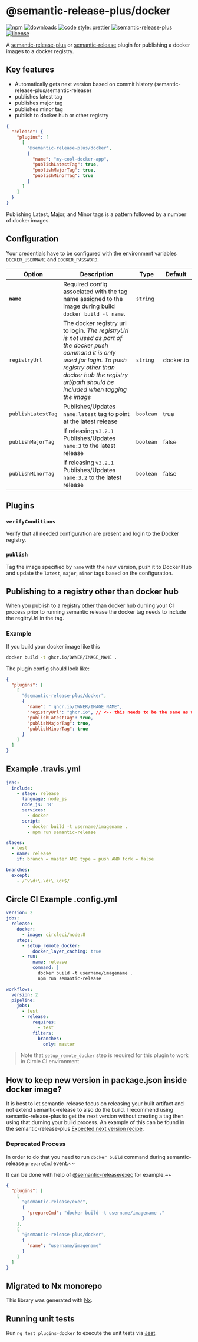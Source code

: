 # @semantic-release-plus/docker

[![npm](https://img.shields.io/npm/v/@semantic-release-plus/docker.svg)](https://www.npmjs.com/package/@semantic-release-plus/docker)
[![downloads](https://img.shields.io/npm/dt/@semantic-release-plus/docker.svg)](https://www.npmjs.com/package/@semantic-release-plus/docker)
[![code style: prettier](https://img.shields.io/badge/code_style-prettier-ff69b4.svg)](https://github.com/prettier/prettier)
[![semantic-release-plus](https://img.shields.io/badge/%20%20%F0%9F%93%A6%F0%9F%9A%80-semantic--release--plus-e10079.svg)](https://github.com/semantic-release/semantic-release)
[![license](https://img.shields.io/npm/l/@semantic-release-plus/docker.svg)](https://github.com/semantic-release-plus/semantic-release-plus/blob/beta/packages/plugins/docker/LICENSE)

A [semantic-release-plus](https://github.com/semantic-release-plus/semantic-release) or [semantic-release](https://github.com/semantic-release/semantic-release) plugin for publishing a docker images to a docker registry.

## Key features

- Automatically gets next version based on commit history (semantic-release-plus/semantic-release)
- publishes latest tag
- publishes major tag
- publishes minor tag
- publish to docker hub or other registry

```json
{
  "release": {
    "plugins": [
      [
        "@semantic-release-plus/docker",
        {
          "name": "my-cool-docker-app",
          "publishLatestTag": true,
          "publishMajorTag": true,
          "publishMinorTag": true
        }
      ]
    ]
  }
}
```

Publishing Latest, Major, and Minor tags is a pattern followed by a number of docker images.

## Configuration

Your credentials have to be configured with the environment variables `DOCKER_USERNAME` and `DOCKER_PASSWORD`.

| Option             | Description                                                                                                                                                                                                                          | Type      | Default   |
| ------------------ | ------------------------------------------------------------------------------------------------------------------------------------------------------------------------------------------------------------------------------------ | --------- | --------- |
| **`name`**         | Required config associated with the tag name assigned to the image during build `docker build -t name`.                                                                                                                              | `string`  |           |
| `registryUrl`      | The docker registry url to login. _The registryUrl is not used as part of the docker push command it is only used for login. To push registry other than docker hub the registry url/path should be included when tagging the image_ | `string`  | docker.io |
| `publishLatestTag` | Publishes/Updates `name:latest` tag to point at the latest release                                                                                                                                                                   | `boolean` | true      |
| `publishMajorTag`  | If releasing `v3.2.1` Publishes/Updates `name:3` to the latest release                                                                                                                                                               | `boolean` | false     |
| `publishMinorTag`  | If releasing `v3.2.1` Publishes/Updates `name:3.2` to the latest release                                                                                                                                                             | `boolean` | false     |

## Plugins

### `verifyConditions`

Verify that all needed configuration are present and login to the Docker registry.

### `publish`

Tag the image specified by `name` with the new version, push it to Docker Hub and update the `latest`, `major`, `minor` tags based on the configuration.

## Publishing to a registry other than docker hub

When you publish to a registry other than docker hub durring your CI process prior to running semantic release the docker tag needs to include the regitryUrl in the tag.

### Example

If you build your docker image like this

```bash
docker build -t ghcr.io/OWNER/IMAGE_NAME .
```

The plugin config should look like:

```json
{
  "plugins": [
    [
      "@semantic-release-plus/docker",
      {
        "name": " ghcr.io/OWNER/IMAGE_NAME",
        "registryUrl": "ghcr.io", // <-- this needs to be the same as what you would enter in the `docker login` cli command
        "publishLatestTag": true,
        "publishMajorTag": true,
        "publishMinorTag": true
      }
    ]
  ]
}
```

## Example .travis.yml

```yml
jobs:
  include:
    - stage: release
      language: node_js
      node_js: '8'
      services:
        - docker
      script:
        - docker build -t username/imagename .
        - npm run semantic-release

stages:
  - test
  - name: release
    if: branch = master AND type = push AND fork = false

branches:
  except:
    - /^v\d+\.\d+\.\d+$/
```

## Circle CI Example .config.yml

```yml
version: 2
jobs:
  release:
    docker:
      - image: circleci/node:8
    steps:
      - setup_remote_docker:
          docker_layer_caching: true
      - run:
          name: release
          command: |
            docker build -t username/imagename .
            npm run semantic-release

workflows:
  version: 2
  pipeline:
    jobs:
      - test
      - release:
          requires:
            - test
          filters:
            branches:
              only: master
```

> Note that `setup_remote_docker` step is required for this plugin to work in Circle CI environment

## How to keep new version in package.json inside docker image?

It is best to let semantic-release focus on releasing your built artifact and not extend semantic-release to also do the build. I recommend using semantic-release-plus to get the next version without creating a tag then using that durning your build process. An example of this can be found in the semantic-release-plus [Expected next version recipe](https://semantic-release-plus.gitbook.io/semantic-release-plus/recipes/utility/expected-next-version).

### Deprecated Process

In order to do that you need to run `docker build` command during semantic-release `prepareCmd` event.~~

It can be done with help of [@semantic-release/exec](https://github.com/semantic-release/exec) for example.~~

```json
{
  "plugins": [
    [
      "@semantic-release/exec",
      {
        "prepareCmd": "docker build -t username/imagename ."
      }
    ],
    [
      "@semantic-release-plus/docker",
      {
        "name": "username/imagename"
      }
    ]
  ]
}
```

## Migrated to Nx monorepo

This library was generated with [Nx](https://nx.dev).

## Running unit tests

Run `ng test plugins-docker` to execute the unit tests via [Jest](https://jestjs.io).
